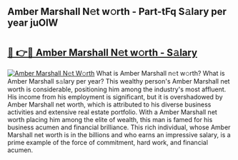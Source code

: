 ## Amber Marshall N𝚎t w𝚘rth - Part-tFq S𝚊lary per year juOlW

# <h2><a href="http://gc48inv.nevu.top/?p=Amber+Marshall">🔗 👉🔴 Amber Marshall N𝚎t w𝚘rth - S𝚊lary</a></h2>

[![Amber Marshall N𝚎t W𝚘rth](https://i.imgur.com/Oavwk0R.jpeg)](http://gc48inv.nevu.top/?p=Amber+Marshall)
What is Amber Marshall n𝚎t w𝚘rth? What is Amber Marshall s𝚊lary per year?
This wealthy person's Amber Marshall net worth is considerable, positioning him among the industry's most affluent. His income from his employment is significant, but it is overshadowed by Amber Marshall net worth, which is attributed to his diverse business activities and extensive real estate portfolio. With a Amber Marshall net worth placing him among the elite of wealth, this man is famed for his business acumen and financial brilliance. This rich individual, whose Amber Marshall net worth is in the billions and who earns an impressive salary, is a prime example of the force of commitment, hard work, and financial acumen.

